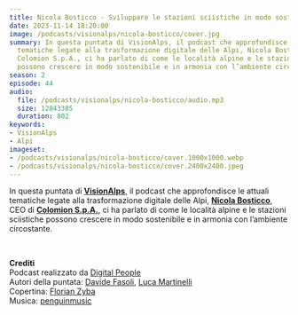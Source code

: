 ```yaml
---
title: Nicola Bosticco - Sviluppare le stazioni sciistiche in modo sostenibile @Bardonecchia
date: 2023-11-14 18:20:00
image: /podcasts/visionalps/nicola-bosticco/cover.jpg
summary: In questa puntata di VisionAlps, il podcast che approfondisce le attuali
  tematiche legate alla trasformazione digitale delle Alpi, Nicola Bosticco, CEO di
  Colomion S.p.A., ci ha parlato di come le località alpine e le stazioni sciistiche
  possono crescere in modo sostenibile e in armonia con l’ambiente circostante.
season: 2
episode: 44
audio:
  file: /podcasts/visionalps/nicola-bosticco/audio.mp3
  size: 12843385
  duration: 802
keywords:
- VisionAlps
- Alpi
imageset:
- /podcasts/visionalps/nicola-bosticco/cover.1000x1000.webp
- /podcasts/visionalps/nicola-bosticco/cover.2400x2400.jpeg
---
```


In questa puntata di **[VisionAlps](https://www.visionalps.com/)**, il podcast che approfondisce le attuali tematiche legate alla trasformazione digitale delle Alpi, **[Nicola Bosticco](https://www.linkedin.com/in/nicola-bosticco-692851102/)**, CEO di [**Colomion S.p.A.**](https://www.bardonecchiaski.com/it), ci ha parlato di come le località alpine e le stazioni sciistiche possono crescere in modo sostenibile e in armonia con l’ambiente circostante.

<br>

**Crediti**<br>
Podcast realizzato da [Digital People](https://w3id.org/digitalpeople)<br>
Autori della puntata: [Davide Fasoli](https://www.linkedin.com/in/davide-fasoli-2b3246179/), [Luca Martinelli](https://www.linkedin.com/in/luca-martinelli/)<br>
Copertina: [Florian Zyba](https://www.linkedin.com/in/florian-zyba/)<br>
Musica: [penguinmusic](https://pixabay.com/users/penguinmusic-24940186/)